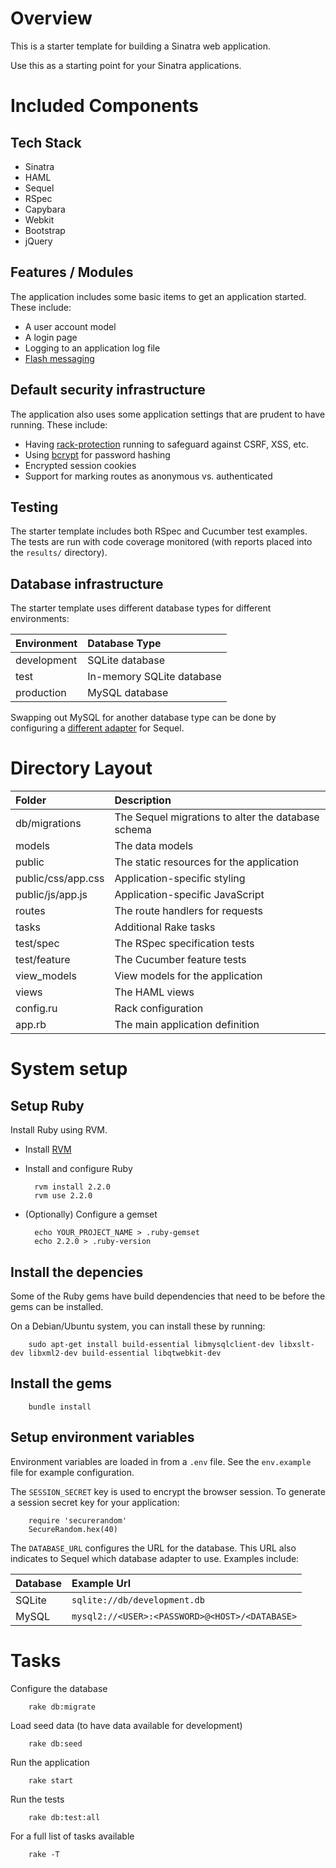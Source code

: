 # Overview

This is a starter template for building a Sinatra web application.

Use this as a starting point for your Sinatra applications.

# Included Components

## Tech Stack

* Sinatra
* HAML
* Sequel
* RSpec
* Capybara
* Webkit
* Bootstrap
* jQuery

## Features / Modules

The application includes some basic items to get an application started. These include:

* A user account model
* A login page
* Logging to an application log file
* [Flash messaging](https://github.com/treeder/rack-flash)

## Default security infrastructure

The application also uses some application settings that are prudent to have running. These include:

* Having [rack-protection](https://github.com/rkh/rack-protection) running to safeguard against CSRF, XSS, etc.
* Using [bcrypt](https://github.com/codahale/bcrypt-ruby) for password hashing
* Encrypted session cookies
* Support for marking routes as anonymous vs. authenticated

## Testing

The starter template includes both RSpec and Cucumber test examples. The tests are run with code coverage monitored (with reports placed into the `results/` directory).

## Database infrastructure

The starter template uses different database types for different environments:

Environment | Database Type
:-----------|:-------------------------
development | SQLite database
test        | In-memory SQLite database
production  | MySQL database

Swapping out MySQL for another database type can be done by configuring a [different adapter](http://sequel.jeremyevans.net/rdoc/files/doc/opening_databases_rdoc.html) for Sequel.

# Directory Layout

Folder             | Description
:------------------|:----------------------------------------------------
db/migrations      | The Sequel migrations to alter the database schema
models             | The data models 
public             | The static resources for the application
public/css/app.css | Application-specific styling
public/js/app.js   | Application-specific JavaScript
routes             | The route handlers for requests
tasks              | Additional Rake tasks
test/spec          | The RSpec specification tests
test/feature       | The Cucumber feature tests
view_models        | View models for the application
views              | The HAML views
config.ru          | Rack configuration
app.rb             | The main application definition

# System setup

## Setup Ruby

Install Ruby using RVM.

* Install [RVM](https://rvm.io/rvm/install)
* Install and configure Ruby

        rvm install 2.2.0
        rvm use 2.2.0

* (Optionally) Configure a gemset

        echo YOUR_PROJECT_NAME > .ruby-gemset
        echo 2.2.0 > .ruby-version

## Install the depencies

Some of the Ruby gems have build dependencies that need to be before the gems can be installed.

On a Debian/Ubuntu system, you can install these by running:

        sudo apt-get install build-essential libmysqlclient-dev libxslt-dev libxml2-dev build-essential libqtwebkit-dev

## Install the gems

        bundle install

## Setup environment variables

Environment variables are loaded in from a `.env` file. See the `env.example` file for example configuration.

The `SESSION_SECRET` key is used to encrypt the browser session. To generate a session secret key for your application:

        require 'securerandom'
        SecureRandom.hex(40)

The `DATABASE_URL` configures the URL for the database. This URL also indicates to Sequel which database adapter to use.
Examples include:

Database | Example Url
:--------|:-----------
SQLite   | `sqlite://db/development.db`
MySQL    | `mysql2://<USER>:<PASSWORD>@<HOST>/<DATABASE>`

# Tasks

Configure the database

        rake db:migrate

Load seed data (to have data available for development)

        rake db:seed

Run the application

        rake start

Run the tests

        rake db:test:all

For a full list of tasks available

        rake -T
